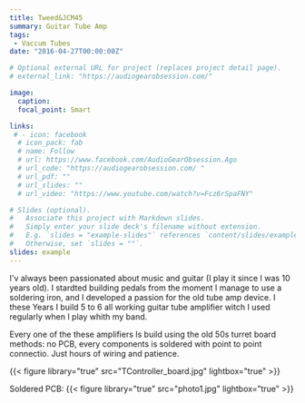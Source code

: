 ```yaml
---
title: Tweed&JCM45
summary: Guitar Tube Amp
tags:
 - Vaccum Tubes
date: "2016-04-27T00:00:00Z"

# Optional external URL for project (replaces project detail page). 
# external_link: "https://audiogearobsession.com/"

image:
  caption: 
  focal_point: Smart

links:
 # - icon: facebook
  # icon_pack: fab
  # name: Follow
  # url: https://www.facebook.com/AudioGearObsession.Ago
  # url_code: "https://audiogearobsession.com/ "
  # url_pdf: ""
  # url_slides: ""
  # url_video: "https://www.youtube.com/watch?v=Fcz6rSpaFNY"

# Slides (optional).
#   Associate this project with Markdown slides.
#   Simply enter your slide deck's filename without extension.
#   E.g. `slides = "example-slides"` references `content/slides/example-slides.md`.
#   Otherwise, set `slides = ""`.
slides: example
---
```

I'v always been passionated about music and guitar (I play it since I was 10 years old). I stardted building pedals from the moment I manage to use a soldering iron, and I developed a passion for the old tube amp device. I these Years I build 5 to 6 all working guitar tube amplifier witch I used regularly when I play whith my band.

Every one of the these amplifiers Is build using the old 50s turret board methods: no PCB, every components is soldered with point to point connectio. Just hours of wiring and patience.


{{< figure library="true" src="TController_board.jpg" lightbox="true" >}}

Soldered PCB:
{{< figure library="true" src="photo1.jpg" lightbox="true" >}}



